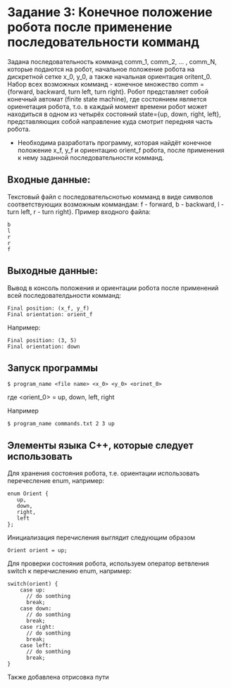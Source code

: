 # Задание 3: Конечное положение робота после применение последовательности комманд

Задана последовательность комманд comm_1, comm_2, ... , comm_N, которые подаются на робот, начальное положение робота на дискретной сетке x_0, y_0, а также начальная ориентация oritent_0.  Набор всеx возможных комманд - конечное множество comm = {forward, backward, turn left, turn right}.
Робот представляет собой конечный автомат (finite state machine), где состоянием является ориенетация робота, т.о. в каждый момент времени робот может находиться в одном из четырёх состояний state={up, down, right, left}, представляющих собой направление куда смотрит передняя часть робота.
* Необходима разработать программу, которая найдёт конечное положение x_f, y_f и ориентацию orient_f робота, после применения к нему заданной последовательности комманд.

## Входные данные:

Текстовый файл с последовательснотью комманд в виде символов соответствующих возможным коммандам: f - forward, b - backward, l - turn left, r - turn right}.
Пример входного файла:
```
b
l
r
r
f
```

## Выходные данные:
Вывод в консоль положения и ориентации робота после применений всей последователдьности комманд:
```
Final position: (x_f, y_f)
Final orientation: orient_f
```
Например:
```
Final position: (3, 5)
Final orientation: down
```
## Запуск программы
```
$ program_name <file name> <x_0> <y_0> <orinet_0>
```

где \<orient_0\> = up, down, left, right

Например

```
$ program_name commands.txt 2 3 up
```
## Элементы языка С++, которые следует использовать
Для хранения состояния робота, т.е. ориентации использовать перечесление enum, например:
```
enum Orient {
   up,
   down,
   right, 
   left
};
```
Инициализация перечисления выглядит следующим образом
```
Orient orient = up;
```
Для проверки состояния робота, используем оператор ветвления switch к перечислению enum, например:
```
switch(orient) {
    case up:
      // do somthing
      break;
    case down:
      // do somthing
      break;
    case right:
      // do somthing
      break;
    case left:
      // do somthing
      break;
}
```

Также добавлена отрисовка пути